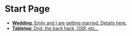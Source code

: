 # Start Page

- [**Wedding**: Emily and I are getting married. Details here.](Wedding.md)
- [**Tabletop**: Dnd, the back hack, OSR, etc...](Tabletop.md)
